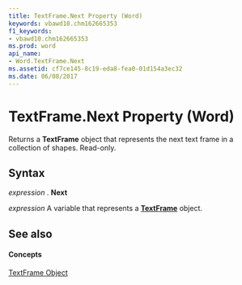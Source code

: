```yaml
---
title: TextFrame.Next Property (Word)
keywords: vbawd10.chm162665353
f1_keywords:
- vbawd10.chm162665353
ms.prod: word
api_name:
- Word.TextFrame.Next
ms.assetid: cf7ce145-8c19-eda8-fea0-01d154a3ec32
ms.date: 06/08/2017
---
```



# TextFrame.Next Property (Word)

Returns a  **TextFrame** object that represents the next text frame in a collection of shapes. Read-only.


## Syntax

 _expression_ . **Next**

 _expression_ A variable that represents a **[TextFrame](textframe-object-word.md)** object.


## See also


#### Concepts


[TextFrame Object](textframe-object-word.md)

